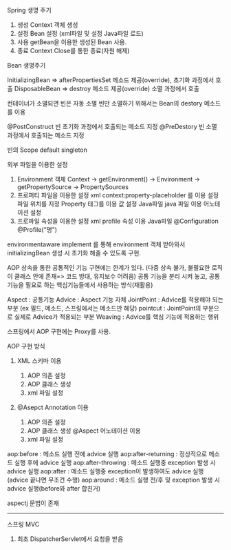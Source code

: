 Spring 생명 주기
1. 생성
    Context 객체 생성
2. 설정
    Bean 설정 (xml파일 및 설정 Java파일 로드)
3. 사용
    getBean을 이용한 생성된 Bean 사용.
4. 종료
    Context Close를 통한 종료(자원 해제)


Bean 생명주기

InitializingBean => afterPropertiesSet 메소드 제공(override), 초기화 과정에서 호출
DisposableBean => destroy 메소드 제공(override)
소멸 과정에서 호출

컨테이너가 소멸되면 빈은 자동 소멸
빈만 소멸하기 위해서는 Bean의 destory 메소드를 이용


@PostConstruct
빈 초기화 과정에서 호출되는 메소드 지정
@PreDestory
빈 소멸 과정에서 호출되는 메소드 지정

빈의 Scope
default singleton





외부 파일을 이용한 설정
1. Environment 객체
  Context -> getEnvironment() -> Environment -> getPropertySource -> PropertySources
2. 프로퍼티 파일을 이용한 설정
xml
  context:property-placeholder 를 이용 설정 파일 위치를 지정
  Property 태그를 이용 값 설정
Java파일
  java 파일 이용
  어노테이션 설정
3. 프로파일 속성을 이용한 설정
  xml
    profile 속성 이용
  Java파일
    @Configuration
    @Profile("명")





environmentaware implement 를 통해 environment 객체 받아와서
initializingBean 생성 시 초기화 해줄 수 있도록 구현.




AOP
상속을 통한 공통적인 기능 구현에는 한계가 있다.
(다중 상속 불가, 불필요한 로직이 클래스 안에 존재=> 코드 방대, 유지보수 어려움)
공통 기능을 분리 시켜 놓고, 공통 기능을 필요로 하는 핵심기능들에서 사용하는 방식(재활용)

Aspect : 공통기능
Advice : Aspect 기능 자체
JointPoint : Advice를 적용해야 되는 부분 (ex 필드, 메소드, 스프링에서는 메소드만 해당)
pointcut : JointPoint의 부분으로 실제로 Advice가 적용되는 부분
Weaving : Advice를 핵심 기능에 적용하는 행위


스프링에서 AOP 구현에는 Proxy를 사용.

AOP 구현 방식
1. XML 스키마 이용
    1) AOP 의존 설정
    2) AOP 클래스 생성
    3) xml 파일 설정

2. @Asepct Annotation 이용
    1) AOP 의존 설정
    2) AOP 클래스 생성
        @Aspect 어노테이션 이용
    3) xml 파일 설정

aop:before : 메소드 실행 전에 advice 실행
aop:after-returning : 정상적으로 메소드 실행 후에 advice 실행
aop:after-throwing : 메소드 실행중 exception 발생 시 advice 실행
aop:after : 메소드 실행중 exception이 발생하여도 advice 실행(advice 끝나면 무조건 수행)
aop:around : 메소드 실행 전/후 및 exception 발생 시 advice 실행(before와 after 합친거)


aspectj 문법이 존재



***
스프링 MVC
1. 최초 DispatcherServlet에서 요청을 받음
